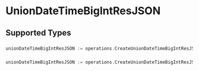 # UnionDateTimeBigIntResJSON


## Supported Types

### 

```go
unionDateTimeBigIntResJSON := operations.CreateUnionDateTimeBigIntResJSONDateTime(time.Time{/* values here */})
```

### 

```go
unionDateTimeBigIntResJSON := operations.CreateUnionDateTimeBigIntResJSONBigint(*big.Int{/* values here */})
```

